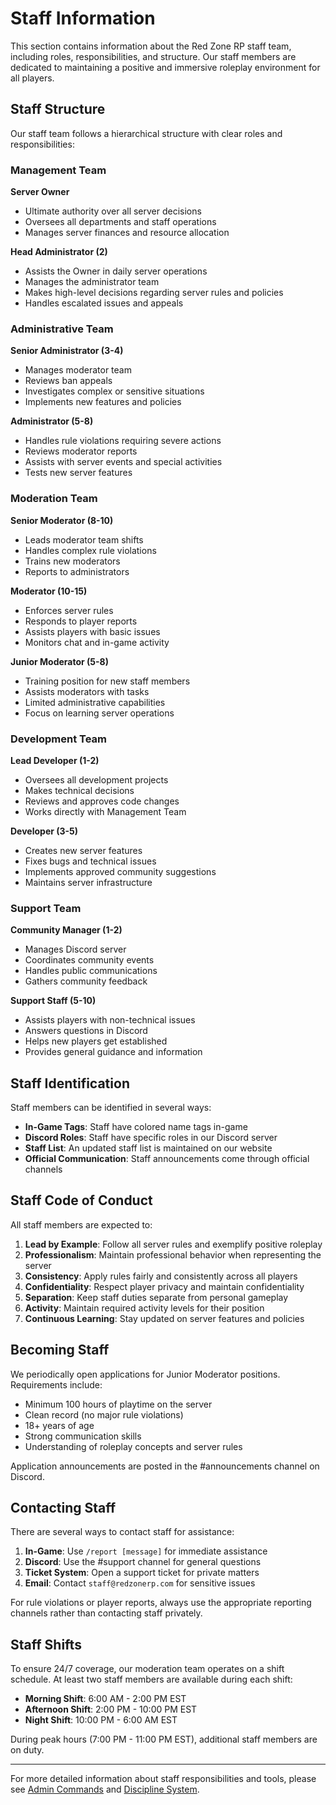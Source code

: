 # Staff Information

This section contains information about the Red Zone RP staff team, including roles, responsibilities, and structure. Our staff members are dedicated to maintaining a positive and immersive roleplay environment for all players.

## Staff Structure

Our staff team follows a hierarchical structure with clear roles and responsibilities:

### Management Team

**Server Owner**
- Ultimate authority over all server decisions
- Oversees all departments and staff operations
- Manages server finances and resource allocation

**Head Administrator (2)**
- Assists the Owner in daily server operations
- Manages the administrator team
- Makes high-level decisions regarding server rules and policies
- Handles escalated issues and appeals

### Administrative Team

**Senior Administrator (3-4)**
- Manages moderator team
- Reviews ban appeals
- Investigates complex or sensitive situations
- Implements new features and policies

**Administrator (5-8)**
- Handles rule violations requiring severe actions
- Reviews moderator reports
- Assists with server events and special activities
- Tests new server features

### Moderation Team

**Senior Moderator (8-10)**
- Leads moderator team shifts
- Handles complex rule violations
- Trains new moderators
- Reports to administrators

**Moderator (10-15)**
- Enforces server rules
- Responds to player reports
- Assists players with basic issues
- Monitors chat and in-game activity

**Junior Moderator (5-8)**
- Training position for new staff members
- Assists moderators with tasks
- Limited administrative capabilities
- Focus on learning server operations

### Development Team

**Lead Developer (1-2)**
- Oversees all development projects
- Makes technical decisions
- Reviews and approves code changes
- Works directly with Management Team

**Developer (3-5)**
- Creates new server features
- Fixes bugs and technical issues
- Implements approved community suggestions
- Maintains server infrastructure

### Support Team

**Community Manager (1-2)**
- Manages Discord server
- Coordinates community events
- Handles public communications
- Gathers community feedback

**Support Staff (5-10)**
- Assists players with non-technical issues
- Answers questions in Discord
- Helps new players get established
- Provides general guidance and information

## Staff Identification

Staff members can be identified in several ways:

- **In-Game Tags**: Staff have colored name tags in-game
- **Discord Roles**: Staff have specific roles in our Discord server
- **Staff List**: An updated staff list is maintained on our website
- **Official Communication**: Staff announcements come through official channels

## Staff Code of Conduct

All staff members are expected to:

1. **Lead by Example**: Follow all server rules and exemplify positive roleplay
2. **Professionalism**: Maintain professional behavior when representing the server
3. **Consistency**: Apply rules fairly and consistently across all players
4. **Confidentiality**: Respect player privacy and maintain confidentiality
5. **Separation**: Keep staff duties separate from personal gameplay
6. **Activity**: Maintain required activity levels for their position
7. **Continuous Learning**: Stay updated on server features and policies

## Becoming Staff

We periodically open applications for Junior Moderator positions. Requirements include:

- Minimum 100 hours of playtime on the server
- Clean record (no major rule violations)
- 18+ years of age
- Strong communication skills
- Understanding of roleplay concepts and server rules

Application announcements are posted in the #announcements channel on Discord.

## Contacting Staff

There are several ways to contact staff for assistance:

1. **In-Game**: Use `/report [message]` for immediate assistance
2. **Discord**: Use the #support channel for general questions
3. **Ticket System**: Open a support ticket for private matters
4. **Email**: Contact `staff@redzonerp.com` for sensitive issues

For rule violations or player reports, always use the appropriate reporting channels rather than contacting staff privately.

## Staff Shifts

To ensure 24/7 coverage, our moderation team operates on a shift schedule. At least two staff members are available during each shift:

- **Morning Shift**: 6:00 AM - 2:00 PM EST
- **Afternoon Shift**: 2:00 PM - 10:00 PM EST
- **Night Shift**: 10:00 PM - 6:00 AM EST

During peak hours (7:00 PM - 11:00 PM EST), additional staff members are on duty.

---

For more detailed information about staff responsibilities and tools, please see [Admin Commands](admin-commands.md) and [Discipline System](discipline-system.md). 